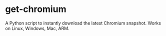 get-chromium
============

A Python script to instantly download the latest Chromium snapshot. Works on Linux, Windows, Mac, ARM.

